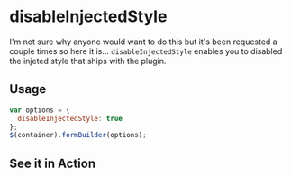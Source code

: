 # disableInjectedStyle
I'm not sure why anyone would want to do this but it's been requested a couple times so here it is... `disableInjectedStyle` enables you to disabled the injeted style that ships with the plugin.

## Usage
```javascript
var options = {
  disableInjectedStyle: true
};
$(container).formBuilder(options);
```
## See it in Action
<p data-height="525" data-theme-id="22927" data-embed-version="2" data-slug-hash="aWjQxQ" data-default-tab="result" data-user="kevinchappell" class="codepen"></p>
